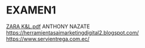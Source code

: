 # EXAMEN1
[ZARA K&L.pdf](https://github.com/user-attachments/files/21391392/ZARA.K.L.pdf)
ANTHONY NAZATE 
https://herramientasaimarketingdigital2.blogspot.com/
https://www.servientrega.com.ec/
